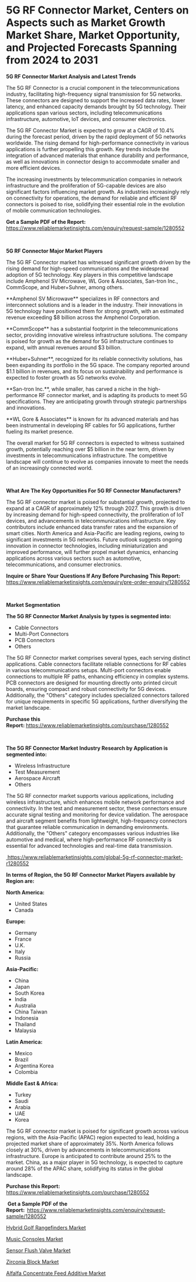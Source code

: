 <p><h1>5G RF Connector Market, Centers on Aspects such as Market Growth Market Share, Market Opportunity, and Projected Forecasts Spanning from 2024 to 2031</h1></p><p><strong>5G RF Connector Market Analysis and Latest Trends</strong></p>
<p><p>The 5G RF Connector is a crucial component in the telecommunications industry, facilitating high-frequency signal transmission for 5G networks. These connectors are designed to support the increased data rates, lower latency, and enhanced capacity demands brought by 5G technology. Their applications span various sectors, including telecommunications infrastructure, automotive, IoT devices, and consumer electronics.</p><p>The 5G RF Connector Market is expected to grow at a CAGR of 10.4% during the forecast period, driven by the rapid deployment of 5G networks worldwide. The rising demand for high-performance connectivity in various applications is further propelling this growth. Key trends include the integration of advanced materials that enhance durability and performance, as well as innovations in connector design to accommodate smaller and more efficient devices.</p><p>The increasing investments by telecommunication companies in network infrastructure and the proliferation of 5G-capable devices are also significant factors influencing market growth. As industries increasingly rely on connectivity for operations, the demand for reliable and efficient RF connectors is poised to rise, solidifying their essential role in the evolution of mobile communication technologies.</p></p>
<p><strong>Get a Sample PDF of the Report:&nbsp;</strong> <a href="https://www.reliablemarketinsights.com/enquiry/request-sample/1280552?utm_campaign=1264&utm_medium=2&utm_source=Github&utm_content=ia&utm_term=30092024&utm_id=5g-rf-connector">https://www.reliablemarketinsights.com/enquiry/request-sample/1280552</a></p>
<p>&nbsp;</p>
<p><strong>5G RF Connector Major Market Players</strong></p>
<p><p>The 5G RF Connector market has witnessed significant growth driven by the rising demand for high-speed communications and the widespread adoption of 5G technology. Key players in this competitive landscape include Amphenol SV Microwave, WL Gore & Associates, San-tron Inc., CommScope, and Huber+Suhner, among others.</p><p>**Amphenol SV Microwave** specializes in RF connectors and interconnect solutions and is a leader in the industry. Their innovations in 5G technology have positioned them for strong growth, with an estimated revenue exceeding $8 billion across the Amphenol Corporation.</p><p>**CommScope** has a substantial footprint in the telecommunications sector, providing innovative wireless infrastructure solutions. The company is poised for growth as the demand for 5G infrastructure continues to expand, with annual revenues around $3 billion.</p><p>**Huber+Suhner**, recognized for its reliable connectivity solutions, has been expanding its portfolio in the 5G space. The company reported around $1.1 billion in revenues, and its focus on sustainability and performance is expected to foster growth as 5G networks evolve.</p><p>**San-tron Inc.**, while smaller, has carved a niche in the high-performance RF connector market, and is adapting its products to meet 5G specifications. They are anticipating growth through strategic partnerships and innovations.</p><p>**WL Gore & Associates** is known for its advanced materials and has been instrumental in developing RF cables for 5G applications, further fueling its market presence.</p><p>The overall market for 5G RF connectors is expected to witness sustained growth, potentially reaching over $5 billion in the near term, driven by investments in telecommunications infrastructure. The competitive landscape will continue to evolve as companies innovate to meet the needs of an increasingly connected world.</p></p>
<p>&nbsp;</p>
<p><strong>What Are The Key Opportunities For 5G RF Connector Manufacturers?</strong></p>
<p><p>The 5G RF connector market is poised for substantial growth, projected to expand at a CAGR of approximately 12% through 2027. This growth is driven by increasing demand for high-speed connectivity, the proliferation of IoT devices, and advancements in telecommunications infrastructure. Key contributors include enhanced data transfer rates and the expansion of smart cities. North America and Asia-Pacific are leading regions, owing to significant investments in 5G networks. Future outlook suggests ongoing innovation in connector technologies, including miniaturization and improved performance, will further propel market dynamics, enhancing applications across various sectors such as automotive, telecommunications, and consumer electronics.</p></p>
<p><strong>Inquire or Share Your Questions If Any Before Purchasing This Report:</strong> <a href="https://www.reliablemarketinsights.com/enquiry/pre-order-enquiry/1280552?utm_campaign=1264&utm_medium=2&utm_source=Github&utm_content=ia&utm_term=30092024&utm_id=5g-rf-connector">https://www.reliablemarketinsights.com/enquiry/pre-order-enquiry/1280552</a></p>
<p>&nbsp;</p>
<p><strong>Market Segmentation</strong></p>
<p><strong>The 5G RF Connector Market Analysis by types is segmented into:</strong></p>
<p><ul><li>Cable Connectors</li><li>Multi-Port Connectors</li><li>PCB Connectors</li><li>Others</li></ul></p>
<p><p>The 5G RF Connector market comprises several types, each serving distinct applications. Cable connectors facilitate reliable connections for RF cables in various telecommunications setups. Multi-port connectors enable connections to multiple RF paths, enhancing efficiency in complex systems. PCB connectors are designed for mounting directly onto printed circuit boards, ensuring compact and robust connectivity for 5G devices. Additionally, the "Others" category includes specialized connectors tailored for unique requirements in specific 5G applications, further diversifying the market landscape.</p></p>
<p><strong>Purchase this Report:&nbsp;</strong><a href="https://www.reliablemarketinsights.com/purchase/1280552?utm_campaign=1264&utm_medium=2&utm_source=Github&utm_content=ia&utm_term=30092024&utm_id=5g-rf-connector">https://www.reliablemarketinsights.com/purchase/1280552</a></p>
<p>&nbsp;</p>
<p><strong>The 5G RF Connector Market Industry Research by Application is segmented into:</strong></p>
<p><ul><li>Wireless Infrastructure</li><li>Test Measurement</li><li>Aerospace Aircraft</li><li>Others</li></ul></p>
<p><p>The 5G RF connector market supports various applications, including wireless infrastructure, which enhances mobile network performance and connectivity. In the test and measurement sector, these connectors ensure accurate signal testing and monitoring for device validation. The aerospace and aircraft segment benefits from lightweight, high-frequency connectors that guarantee reliable communication in demanding environments. Additionally, the "Others" category encompasses various industries like automotive and medical, where high-performance RF connectivity is essential for advanced technologies and real-time data transmission.</p></p>
<p><a href="https://www.reliablemarketinsights.com/global-5g-rf-connector-market-r1280552?utm_campaign=1264&utm_medium=2&utm_source=Github&utm_content=ia&utm_term=30092024&utm_id=5g-rf-connector">&nbsp;https://www.reliablemarketinsights.com/global-5g-rf-connector-market-r1280552</a></p>
<p><strong>In terms of Region, the 5G RF Connector Market Players available by Region are:</strong></p>
<p>
    <p> <strong> North America: </strong>
        <ul>
            <li>United States</li>
            <li>Canada</li>
        </ul>
        </p> 
    <p> <strong> Europe: </strong>
        <ul>
            <li>Germany</li>
            <li>France</li>
            <li>U.K.</li>
            <li>Italy</li>
            <li>Russia</li>
        </ul>
        </p> 
    <p> <strong> Asia-Pacific: </strong>
        <ul>
            <li>China</li>
            <li>Japan</li>
            <li>South Korea</li>
            <li>India</li>
            <li>Australia</li>
            <li>China Taiwan</li>
            <li>Indonesia</li>
            <li>Thailand</li>
            <li>Malaysia</li>
        </ul>
        </p> 
    <p> <strong> Latin America: </strong>
        <ul>
            <li>Mexico</li>
            <li>Brazil</li>
            <li>Argentina Korea</li>
            <li>Colombia</li>
        </ul>
        </p> 
    <p> <strong> Middle East & Africa: </strong>
        <ul>
            <li>Turkey</li>
            <li>Saudi</li>
            <li>Arabia</li>
            <li>UAE</li>
            <li>Korea</li>
        </ul>
    </p>
    </p>
<p><p>The 5G RF connector market is poised for significant growth across various regions, with the Asia-Pacific (APAC) region expected to lead, holding a projected market share of approximately 35%. North America follows closely at 30%, driven by advancements in telecommunications infrastructure. Europe is anticipated to contribute around 25% to the market. China, as a major player in 5G technology, is expected to capture around 28% of the APAC share, solidifying its status in the global landscape.</p></p>
<p><strong>Purchase this Report: </strong><a href="https://www.reliablemarketinsights.com/purchase/1280552?utm_campaign=1264&utm_medium=2&utm_source=Github&utm_content=ia&utm_term=30092024&utm_id=5g-rf-connector">https://www.reliablemarketinsights.com/purchase/1280552</a></p>
<p>&nbsp;<strong>Get a Sample PDF of the Report:&nbsp;&nbsp;</strong><a href="https://www.reliablemarketinsights.com/enquiry/request-sample/1280552?utm_campaign=1264&utm_medium=2&utm_source=Github&utm_content=ia&utm_term=30092024&utm_id=5g-rf-connector">https://www.reliablemarketinsights.com/enquiry/request-sample/1280552</a></p>
<p><strong></strong></p>
<p><p><a href="https://www.linkedin.com/pulse/hybrid-golf-rangefinders-market-size-type-below-400-yard-jayre?utm_campaign=1264&utm_medium=2&utm_source=Github&utm_content=ia&utm_term=30092024&utm_id=5g-rf-connector">Hybrid Golf Rangefinders Market</a></p><p><a href="https://issuu.com/reportprime-2/docs/music-consoles-market-size-2030.ppt_e5c19ebf902b33?utm_campaign=1264&utm_medium=2&utm_source=Github&utm_content=ia&utm_term=30092024&utm_id=5g-rf-connector">Music Consoles Market</a></p><p><a href="https://www.linkedin.com/pulse/what-innovations-market-trends-shaping-sensor-flush-valve-ykswc?utm_campaign=1264&utm_medium=2&utm_source=Github&utm_content=ia&utm_term=30092024&utm_id=5g-rf-connector">Sensor Flush Valve Market</a></p><p><a href="https://www.linkedin.com/pulse/market-insights-global-zirconia-block-forecast-innovation-d3bjf?utm_campaign=1264&utm_medium=2&utm_source=Github&utm_content=ia&utm_term=30092024&utm_id=5g-rf-connector">Zirconia Block Market</a></p><p><a href="https://issuu.com/reportprime-2/docs/alfalfa-concentrate-feed-additive-m_e8f8e84481aab5?utm_campaign=1264&utm_medium=2&utm_source=Github&utm_content=ia&utm_term=30092024&utm_id=5g-rf-connector">Alfalfa Concentrate Feed Additive Market</a></p></p>